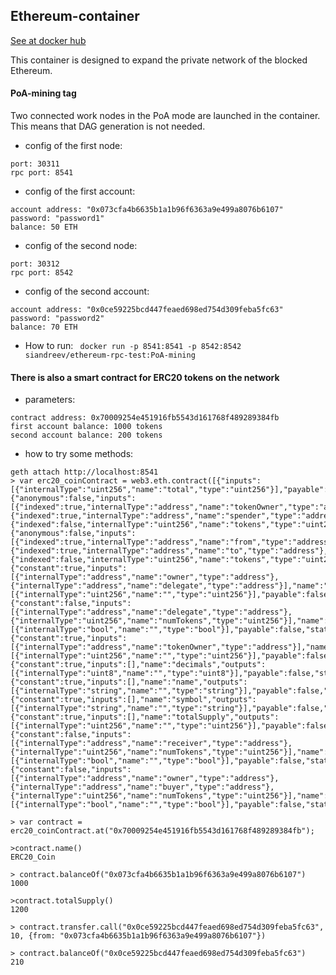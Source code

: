 ## Ethereum-container
[See at docker hub](https://hub.docker.com/repository/docker/siandreev/ethereum-rpc-test)

This container is designed to expand the private network of the blocked Ethereum.

#### PoA-mining tag
Two connected work nodes in the PoA mode are launched in the container. This means that DAG generation is not needed.
- config of the first node:
```
port: 30311
rpc port: 8541
```
- config of the first account:
```
account address: "0x073cfa4b6635b1a1b96f6363a9e499a8076b6107"
password: "password1"
balance: 50 ETH
```

- config of the second node:
```
port: 30312
rpc port: 8542
```
- config of the second account:
```
account address: "0x0ce59225bcd447feaed698ed754d309feba5fc63"
password: "password2"
balance: 70 ETH
```

- How to run:
``` docker run -p 8541:8541 -p 8542:8542  siandreev/ethereum-rpc-test:PoA-mining```

#### There is also a smart contract for ERC20 tokens on the network
- parameters:
```
contract address: 0x70009254e451916fb5543d161768f489289384fb
first account balance: 1000 tokens
second account balance: 200 tokens
```
- how to try some methods:
```
geth attach http://localhost:8541
> var erc20_coinContract = web3.eth.contract([{"inputs":[{"internalType":"uint256","name":"total","type":"uint256"}],"payable":false,"stateMutability":"nonpayable","type":"constructor"},{"anonymous":false,"inputs":[{"indexed":true,"internalType":"address","name":"tokenOwner","type":"address"},{"indexed":true,"internalType":"address","name":"spender","type":"address"},{"indexed":false,"internalType":"uint256","name":"tokens","type":"uint256"}],"name":"Approval","type":"event"},{"anonymous":false,"inputs":[{"indexed":true,"internalType":"address","name":"from","type":"address"},{"indexed":true,"internalType":"address","name":"to","type":"address"},{"indexed":false,"internalType":"uint256","name":"tokens","type":"uint256"}],"name":"Transfer","type":"event"},{"constant":true,"inputs":[{"internalType":"address","name":"owner","type":"address"},{"internalType":"address","name":"delegate","type":"address"}],"name":"allowance","outputs":[{"internalType":"uint256","name":"","type":"uint256"}],"payable":false,"stateMutability":"view","type":"function"},{"constant":false,"inputs":[{"internalType":"address","name":"delegate","type":"address"},{"internalType":"uint256","name":"numTokens","type":"uint256"}],"name":"approve","outputs":[{"internalType":"bool","name":"","type":"bool"}],"payable":false,"stateMutability":"nonpayable","type":"function"},{"constant":true,"inputs":[{"internalType":"address","name":"tokenOwner","type":"address"}],"name":"balanceOf","outputs":[{"internalType":"uint256","name":"","type":"uint256"}],"payable":false,"stateMutability":"view","type":"function"},{"constant":true,"inputs":[],"name":"decimals","outputs":[{"internalType":"uint8","name":"","type":"uint8"}],"payable":false,"stateMutability":"view","type":"function"},{"constant":true,"inputs":[],"name":"name","outputs":[{"internalType":"string","name":"","type":"string"}],"payable":false,"stateMutability":"view","type":"function"},{"constant":true,"inputs":[],"name":"symbol","outputs":[{"internalType":"string","name":"","type":"string"}],"payable":false,"stateMutability":"view","type":"function"},{"constant":true,"inputs":[],"name":"totalSupply","outputs":[{"internalType":"uint256","name":"","type":"uint256"}],"payable":false,"stateMutability":"view","type":"function"},{"constant":false,"inputs":[{"internalType":"address","name":"receiver","type":"address"},{"internalType":"uint256","name":"numTokens","type":"uint256"}],"name":"transfer","outputs":[{"internalType":"bool","name":"","type":"bool"}],"payable":false,"stateMutability":"nonpayable","type":"function"},{"constant":false,"inputs":[{"internalType":"address","name":"owner","type":"address"},{"internalType":"address","name":"buyer","type":"address"},{"internalType":"uint256","name":"numTokens","type":"uint256"}],"name":"transferFrom","outputs":[{"internalType":"bool","name":"","type":"bool"}],"payable":false,"stateMutability":"nonpayable","type":"function"}]);

> var contract = erc20_coinContract.at("0x70009254e451916fb5543d161768f489289384fb");

>contract.name()
ERC20_Coin

> contract.balanceOf("0x073cfa4b6635b1a1b96f6363a9e499a8076b6107")
1000

>contract.totalSupply()
1200

> contract.transfer.call("0x0ce59225bcd447feaed698ed754d309feba5fc63", 10, {from: "0x073cfa4b6635b1a1b96f6363a9e499a8076b6107"})

> contract.balanceOf("0x0ce59225bcd447feaed698ed754d309feba5fc63")
210
```

